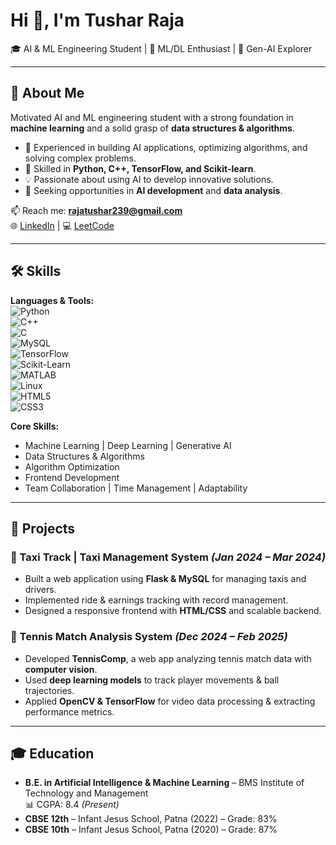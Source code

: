 # Hi 👋, I'm Tushar Raja  
🎓 AI & ML Engineering Student | 🤖 ML/DL Enthusiast | 🚀 Gen-AI Explorer  

---

## 🔹 About Me  
Motivated AI and ML engineering student with a strong foundation in **machine learning** and a solid grasp of **data structures & algorithms**.  
- 🔭 Experienced in building AI applications, optimizing algorithms, and solving complex problems.  
- 🌱 Skilled in **Python, C++, TensorFlow, and Scikit-learn**.  
- 💡 Passionate about using AI to develop innovative solutions.  
- 📌 Seeking opportunities in **AI development** and **data analysis**.  

📫 Reach me: **rajatushar239@gmail.com**  
🌐 [LinkedIn](https://linkedin.com/in/tushar-raja) | 💻 [LeetCode](https://leetcode.com/u/rajatushar239)  

---

## 🛠️ Skills  

**Languages & Tools:**  
![Python](https://img.shields.io/badge/-Python-blue?logo=python&logoColor=white)  
![C++](https://img.shields.io/badge/-C++-00599C?logo=c%2B%2B&logoColor=white)  
![C](https://img.shields.io/badge/-C-00599C?logo=c&logoColor=white)  
![MySQL](https://img.shields.io/badge/-MySQL-4479A1?logo=mysql&logoColor=white)  
![TensorFlow](https://img.shields.io/badge/-TensorFlow-orange?logo=tensorflow&logoColor=white)  
![Scikit-Learn](https://img.shields.io/badge/-ScikitLearn-F7931E?logo=scikitlearn&logoColor=white)  
![MATLAB](https://img.shields.io/badge/-MATLAB-0076A8?logo=mathworks&logoColor=white)  
![Linux](https://img.shields.io/badge/-Linux-black?logo=linux&logoColor=yellow)  
![HTML5](https://img.shields.io/badge/-HTML5-E34F26?logo=html5&logoColor=white)  
![CSS3](https://img.shields.io/badge/-CSS3-1572B6?logo=css3&logoColor=white)  

**Core Skills:**  
- Machine Learning | Deep Learning | Generative AI  
- Data Structures & Algorithms  
- Algorithm Optimization  
- Frontend Development  
- Team Collaboration | Time Management | Adaptability  

---

## 🚀 Projects  

### 🚖 Taxi Track | Taxi Management System *(Jan 2024 – Mar 2024)*  
- Built a web application using **Flask & MySQL** for managing taxis and drivers.  
- Implemented ride & earnings tracking with record management.  
- Designed a responsive frontend with **HTML/CSS** and scalable backend.  

### 🎾 Tennis Match Analysis System *(Dec 2024 – Feb 2025)*  
- Developed **TennisComp**, a web app analyzing tennis match data with **computer vision**.  
- Used **deep learning models** to track player movements & ball trajectories.  
- Applied **OpenCV & TensorFlow** for video data processing & extracting performance metrics.  

---

## 🎓 Education  

- **B.E. in Artificial Intelligence & Machine Learning** – BMS Institute of Technology and Management  
  📊 CGPA: 8.4 *(Present)*  
- **CBSE 12th** – Infant Jesus School, Patna (2022) – Grade: 83%  
- **CBSE 10th** – Infant Jesus School, Patna (2020) – Grade: 87%  
